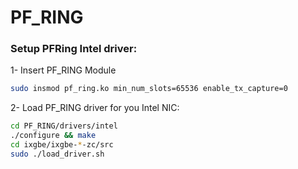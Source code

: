 # PF_RING

### Setup PFRing Intel driver:
1- Insert PF_RING Module
```bash
sudo insmod pf_ring.ko min_num_slots=65536 enable_tx_capture=0
```
2- Load PF_RING driver for you Intel NIC:
```bash
cd PF_RING/drivers/intel
./configure && make
cd ixgbe/ixgbe-*-zc/src
sudo ./load_driver.sh
```
